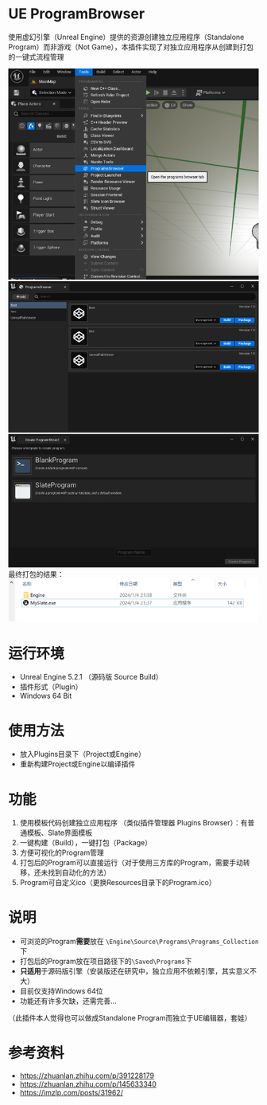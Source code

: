 # UE ProgramBrowser

使用虚幻引擎（Unreal Engine）提供的资源创建独立应用程序（Standalone Program）而非游戏（Not Game），本插件实现了对独立应用程序从创建到打包的一键式流程管理

![find it](./Resources/3.png)
![Program Browser](./Resources/1.png)
![Create Program](./Resources/2.png)
最终打包的结果：
![result](./Resources/4.png)

# 运行环境

- Unreal Engine 5.2.1 （源码版 Source Build）
- 插件形式（Plugin）
- Windows 64 Bit

# 使用方法
- 放入Plugins目录下（Project或Engine）
- 重新构建Project或Engine以编译插件

# 功能

1. 使用模板代码创建独立应用程序 （类似插件管理器 Plugins Browser）：有普通模板、Slate界面模板
2. 一键构建（Build），一键打包（Package）
3. 方便可视化的Program管理
4. 打包后的Program可以直接运行（对于使用三方库的Program，需要手动转移，还未找到自动化的方法）
5. Program可自定义ico（更换Resources目录下的Program.ico）

# 说明

- 可浏览的Program**需要**放在 `\Engine\Source\Programs\Programs_Collection`下
- 打包后的Program放在项目路径下的`\Saved\Programs`下
- **只适用**于源码版引擎（安装版还在研究中，独立应用不依赖引擎，其实意义不大）
- 目前仅支持Windows 64位
- 功能还有许多欠缺，还需完善...

（此插件本人觉得也可以做成Standalone Program而独立于UE编辑器，套娃）

# 参考资料

- https://zhuanlan.zhihu.com/p/391228179
- https://zhuanlan.zhihu.com/p/145633340
- https://imzlp.com/posts/31962/


